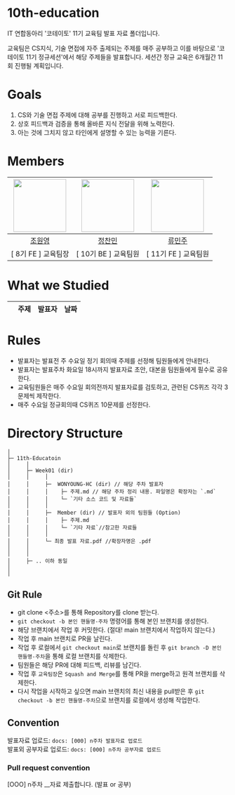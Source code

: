 # 10th-education

IT 연합동아리 '코테이토' 11기 교육팀 발표 자료 폴더입니다.

교육팀은 CS지식, 기술 면접에 자주 출제되는 주제를 매주 공부하고 이를 바탕으로 '코테이토 11기 정규세션'에서 해당 주제들을 발표합니다. 세션간 정규 교육은 6개월간 11회 진행될 계획입니다.

# Goals

1. CS와 기술 면접 주제에 대해 공부를 진행하고 서로 피드백한다.
2. 상호 피드백과 검증을 통해 올바른 지식 전달을 위해 노력한다.
3. 아는 것에 그치지 않고 타인에게 설명할 수 있는 능력을 기른다.
   <br>

# Members

| <img src="https://github.com/WONYOUNG-HC.png" width=120/> | <img src="https://github.com/chanmin-00.png" width=120/> | <img src="https://github.com/minij02.png" width=120 /> |
| :-------------------------------------------------------: | :------------------------------------------------------: | :----------------------------------------------------: |
|         [조원영](https://github.com/WONYOUNG-HC)          |         [정찬민](https://github.com/chanmin-00)          |          [류민주](https://github.com/minij02)          |
|                    [ 8기 FE ] 교육팀장                    |                   [ 10기 BE ] 교육팀원                   |                  [ 11기 FE ] 교육팀원                  |

# What we Studied

|     | 주제 | 발표자 | 날짜 |
| :-: | :--: | :----- | :--: |

# Rules

- 발표자는 발표전 주 수요일 정기 회의때 주제를 선정해 팀원들에게 안내한다.
- 발표자는 발표주차 화요일 18시까지 발표자료 초안, 대본을 팀원들에게 필수로 공유한다.
- 교육팀원들은 매주 수요일 회의전까지 발표자료를 검토하고, 관련된 CS퀴즈 각각 3문제씩 제작한다.
- 매주 수요일 정규회의때 CS퀴즈 10문제를 선정한다.

# Directory Structure

```plainText
│
├─ 11th-Educatoin
│     │
│     ├─ Week01 (dir)
│     │     │
│     │     ├─  WONYOUNG-HC (dir) // 해당 주차 발표자
│     │     │    ├─ 주제.md // 해당 주차 정리 내용. 파일명은 확장자는 `.md`
│     │     │    └─ `기타 소스 코드 및 자료들`
│     │     │
│     │     ├─  Member (dir) // 발표자 외의 팀원들 (Option)
│     │     │    ├─ 주제.md
│     │     │    └─ `기타 자료`//참고한 자료들
│     │     │
│     │     └─ 최종 발표 자료.pdf //확장자명은 .pdf
│     │
│     │
│     ├─ .. 이하 동일
│
│
```

## Git Rule

- git clone <주소>를 통해 Repository를 clone 받는다.
- `git checkout -b 본인 핸들명-주차` 명령어를 통해 본인 브랜치를 생성한다.
- 해당 브랜치에서 작업 후 커밋한다. (절대! main 브랜치에서 작업하지 않는다.)
- 작업 후 main 브랜치로 PR을 날린다.
- 작업 후 로컬에서 `git checkout main`로 브랜치를 돌린 후 `git branch -D 본인 핸들명-주차`을 통해 로컬 브랜치를 삭제한다.
- 팀원들은 해당 PR에 대해 피드백, 리뷰를 남긴다.
- 작업 후 `교육팀장`은 `Squash and Merge`를 통해 PR을 merge하고 원격 브랜치를 삭제한다.
- 다시 작업을 시작하고 싶으면 main 브랜치의 최신 내용을 pull받은 후 `git checkout -b 본인 핸들명-주차`으로 브랜치를 로컬에서 생성해 작업한다.<br>

## Convention

발표자료 업로드: `docs: [000] n주차 발표자료 업로드`<br>
발표외 공부자료 업로드: `docs: [000] n주차 공부자료 업로드`<br>

### Pull request convention

[OOO] n주차 \_\_자료 제출합니다. (발표 or 공부)
